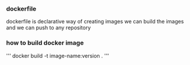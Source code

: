 ### dockerfile
dockerfile is declarative way of creating images
we can build the images and we can push to any repository

### how to build docker image
'''
docker build -t image-name:version .
'''